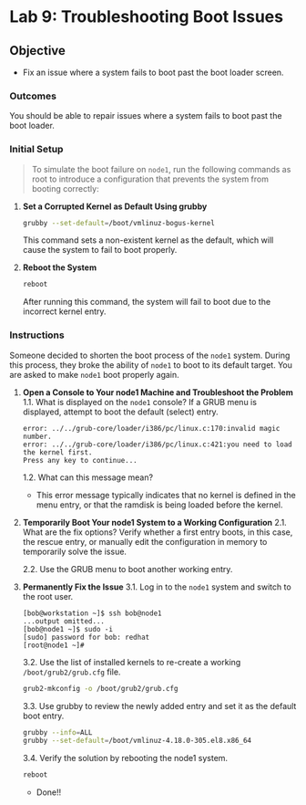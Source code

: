 # Lab 9: Troubleshooting Boot Issues

## Objective

- Fix an issue where a system fails to boot past the boot loader screen.

### Outcomes

You should be able to repair issues where a system fails to boot past the boot loader.

### Initial Setup

> To simulate the boot failure on `node1`, run the following commands as root to introduce a configuration that prevents the system from booting correctly:

1. **Set a Corrupted Kernel as Default Using grubby**

   ```bash
   grubby --set-default=/boot/vmlinuz-bogus-kernel
   ```

   This command sets a non-existent kernel as the default, which will cause the system to fail to boot properly.

2. **Reboot the System**

   ```bash
   reboot
   ```

   After running this command, the system will fail to boot due to the incorrect kernel entry.

### Instructions

Someone decided to shorten the boot process of the `node1` system. During this process, they broke the ability of `node1` to boot to its default target. You are asked to make `node1` boot properly again.

1. **Open a Console to Your node1 Machine and Troubleshoot the Problem**
   1.1. What is displayed on the `node1` console? If a GRUB menu is displayed, attempt to boot the default (select) entry.

   ```
   error: ../../grub-core/loader/i386/pc/linux.c:170:invalid magic number.
   error: ../../grub-core/loader/i386/pc/linux.c:421:you need to load the kernel first.
   Press any key to continue...
   ```

   1.2. What can this message mean?

   - This error message typically indicates that no kernel is defined in the menu entry, or that the ramdisk is being loaded before the kernel.

2. **Temporarily Boot Your node1 System to a Working Configuration**
   2.1. What are the fix options? Verify whether a first entry boots, in this case, the rescue entry, or manually edit the configuration in memory to temporarily solve the issue.

   2.2. Use the GRUB menu to boot another working entry.

3. **Permanently Fix the Issue**
   3.1. Log in to the `node1` system and switch to the root user.

   ```
   [bob@workstation ~]$ ssh bob@node1
   ...output omitted...
   [bob@node1 ~]$ sudo -i
   [sudo] password for bob: redhat
   [root@node1 ~]#
   ```

   3.2. Use the list of installed kernels to re-create a working `/boot/grub2/grub.cfg` file.

   ```bash
   grub2-mkconfig -o /boot/grub2/grub.cfg
   ```

   3.3. Use grubby to review the newly added entry and set it as the default boot entry.

   ```bash
   grubby --info=ALL
   grubby --set-default=/boot/vmlinuz-4.18.0-305.el8.x86_64
   ```

   3.4. Verify the solution by rebooting the node1 system.

   ```bash
   reboot
   ```

   * Done!!
